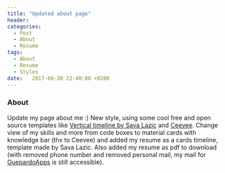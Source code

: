 ```yaml
---
title: "Updated about page"
header:
categories:
  - Post
  - About
  - Resume
tags:
  - About
  - Resume
  - Styles
date:   2017-08-30 22:40:00 +0200
---
```


### About

Update my page about me :) New style, using some cool free and open source templates like [Vertical timeline by Sava Lazic](https://codepen.io/anon/pen/WELwMo) and [Ceevee](https://www.styleshout.com/demo/?theme=ceevee).
Change view of my skills and more from code boxes to material cards with knowledge bar (thx to Ceevee) and added my resume as a cards timeline, template made by Sava Lazic. Also added my resume as pdf to download (with removed phone number and removed personal mail, my mail for [GuepardoApps](mailto:guepardoapps@gmail.com) is still accessible).
